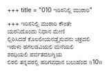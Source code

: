 +++
title = "010 ಇರಿಸನಿಲ್ಲಿ ಮುರಾರಿ"

+++
ಇರಿಸನಿಲ್ಲಿ ಮುರಾರಿ ಕೌಂತೇ  
ಯರನಿದೊಂದು ನಿಧಾನ ಮೇಣಿ  
ಲ್ಲಿರಿಸಿದಡೆ ಕೊಲಲೀಯನಡ್ಡೈಸುವನು ಚಕ್ರದಲಿ  
ಇರುಳು ಹಗಲಡವಿಯಲಿ ಮನೆಯಲಿ  
ಶರಧಿಯಲಿ ಪರ್ವತದಲಗ್ನಿಯ  
ಲಿರಲಿ ತನ್ನವರಲ್ಲಿ ಹರಿಗವಧಾನ ಬಲುಹೆಂದ      ॥10॥